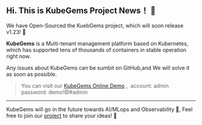 ## Hi. This is KubeGems Project News！ 🎉

We have Open-Sourced the KuebGems project, which will soon release v1.23! 🎁

**KubeGems** is a Multi-tenant management platform based on Kubernetes, which has supported tens of thousands of containers in stable operation right now.

Any issues about KubeGems can be sumbit on GitHub,and We will solve it as soon as possible.

>You can visit our [KubeGems Online Demo](https://demo.kubegems.io/) ,&nbsp; account: admin &nbsp;&nbsp; password: demo!@#admin

---

KubeGems will go in the future towards AI/MLops and Observability 👀, Feel free to join our [project](https://github.com/orgs/kubegems/projects/9) to share your ideas! 👋
